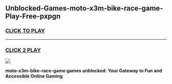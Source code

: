 
## Unblocked-Games-moto-x3m-bike-race-game-Play-Free-pxpgn
<h3>
<a href="https://premium76.site?title=moto-x3m-bike-race-game&ref=10A">CLICK TO PLAY</a></h3>
<hr>

<h3>
<a href="https://premium76.site?title=moto-x3m-bike-race-game&ref=10A">CLICK 2 PLAY</a>
  
</h3>

<a href="https://premium76.site?title=moto-x3m-bike-race-game&ref=10A"><img src="https://clearcache.store/games.png"></a>


**moto-x3m-bike-race-game games unblocked: Your Gateway to Fun and Accessible Online Gaming**
